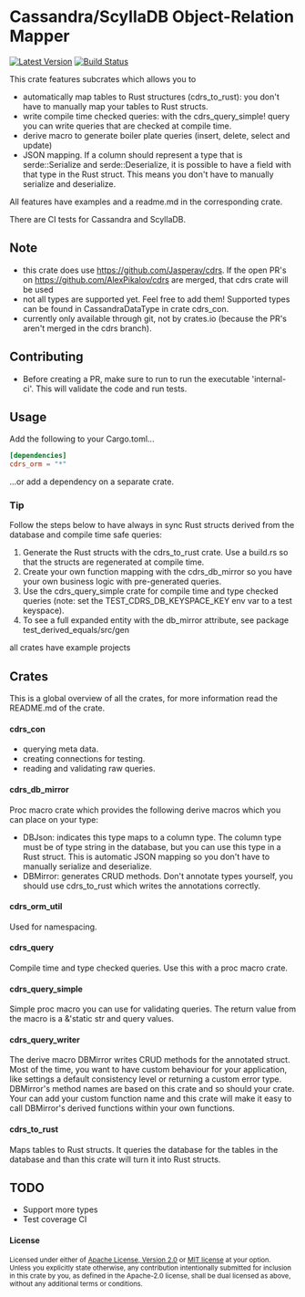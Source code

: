 # Cassandra/ScyllaDB Object-Relation Mapper

[![Latest Version](https://img.shields.io/crates/v/cdrs_orm.svg)](https://crates.io/crates/cdrs_orm)
[![Build Status](https://img.shields.io/github/workflow/status/jasperav/cdrs_orm/tests-cassandra/master)](https://github.com/jasperav/cdrs_orm/actions)

This crate features subcrates which allows you to
- automatically map tables to Rust structures (cdrs_to_rust): you don't have to manually map your tables to Rust structs.
- write compile time checked queries: with the cdrs_query_simple! query you can write queries that are checked at compile time.
- derive macro to generate boiler plate queries (insert, delete, select and update)
- JSON mapping. If a column should represent a type that is serde::Serialize and serde::Deserialize, 
it is possible to have a field with that type in the Rust struct. This means you don't have to manually serialize and deserialize.

All features have examples and a readme.md in the corresponding crate.
 
There are CI tests for Cassandra and ScyllaDB.

## Note
- this crate does use https://github.com/Jasperav/cdrs. If the open PR's on https://github.com/AlexPikalov/cdrs are merged,
that cdrs crate will be used
- not all types are supported yet. Feel free to add them! Supported types can be found in CassandraDataType in crate cdrs_con.  
- currently only available through git, not by crates.io (because the PR's aren't merged in the cdrs branch).

## Contributing
- Before creating a PR, make sure to run to run the executable 'internal-ci'. This will validate the code and run tests.

## Usage

Add the following to your Cargo.toml...

```toml
[dependencies]
cdrs_orm = "*"
```

...or add a dependency on a separate crate.

### Tip
Follow the steps below to have always in sync Rust structs derived from the database and compile time safe queries:
1. Generate the Rust structs with the cdrs_to_rust crate. Use a build.rs so that the structs are regenerated at compile time.
2. Create your own function mapping with the cdrs_db_mirror so you have your own business logic with pre-generated queries.
3. Use the cdrs_query_simple crate for compile time and type checked queries (note: set the TEST_CDRS_DB_KEYSPACE_KEY env var
to a test keyspace).
4. To see a full expanded entity with the db_mirror attribute, see package test_derived_equals/src/gen 

all crates have example projects

## Crates
This is a global overview of all the crates, for more information read the README.md of the crate.
#### cdrs_con
- querying meta data.
- creating connections for testing.
- reading and validating raw queries.
#### cdrs_db_mirror
Proc macro crate which provides the following derive macros which you can place on your type:
  - DBJson: indicates this type maps to a column type. The column type must be of type string in the database, but
  you can use this type in a Rust struct. This is automatic JSON mapping so you don't have to manually serialize and deserialize. 
  - DBMirror: generates CRUD methods. Don't annotate types yourself, you should use cdrs_to_rust which writes the
  annotations correctly. 
#### cdrs_orm_util
Used for namespacing.
#### cdrs_query
Compile time and type checked queries. Use this with a proc macro crate.
#### cdrs_query_simple
Simple proc macro you can use for validating queries.
The return value from the macro is a &'static str and query values.
#### cdrs_query_writer
The derive macro DBMirror writes CRUD methods for the annotated struct.
Most of the time, you want to have custom behaviour for your application, like settings a default consistency level
or returning a custom error type.
DBMirror's method names are based on this crate and so should your crate. Your can add your custom function name
and this crate will make it easy to call DBMirror's derived functions within your own functions.
#### cdrs_to_rust
Maps tables to Rust structs. It queries the database for the tables in the database and than this crate will
turn it into Rust structs.

## TODO
- Support more types
- Test coverage CI

#### License

<sup>
Licensed under either of <a href="LICENSE-APACHE">Apache License, Version
2.0</a> or <a href="LICENSE-MIT">MIT license</a> at your option.
</sup>

<br>

<sub>
Unless you explicitly state otherwise, any contribution intentionally submitted
for inclusion in this crate by you, as defined in the Apache-2.0 license, shall
be dual licensed as above, without any additional terms or conditions.
</sub>
